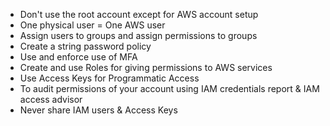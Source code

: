 - Don't use the root account except for AWS account setup
- One physical user = One AWS user
- Assign users to groups and assign permissions to groups
- Create a string password policy
- Use and enforce use of MFA
- Create and use Roles for giving permissions to AWS services
- Use Access Keys for Programmatic Access
- To audit permissions of your account using IAM credentials report & IAM access advisor 
- Never share IAM users & Access Keys
